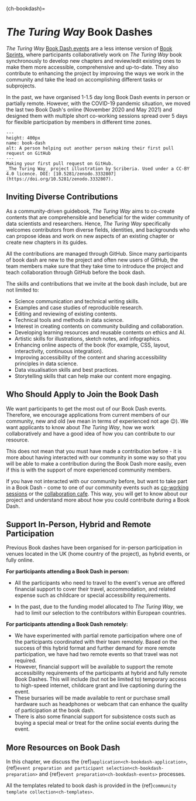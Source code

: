 (ch-bookdash)=
# _The Turing Way_ Book Dashes

_The Turing Way_ [Book Dash events](https://the-turing-way.netlify.app/community-handbook/bookdash.html) are a less intense version of [Book Sprints](https://en.wikipedia.org/wiki/Book_sprint), where participants collaboratively work on _The Turing Way_ book synchronously to develop new chapters and review/edit existing ones to make them more accessible, comprehensive and up-to-date.
They also contribute to enhancing the project by improving the ways we work in the community and take the lead on accomplishing different tasks or subprojects.

In the past, we have organised 1-1.5 day long Book Dash events in person or partially remote.
However, with the COVID-19 pandemic situation, we moved the last two Book Dash's online (November 2020 and May 2021) and designed them with multiple short co-working sessions spread over 5 days for flexible participation by members in different time zones.

```{figure} ../figures/first-pull-request.png
---
height: 400px
name: book-dash
alt: A person helping out another person making their first pull request on GitHub
---
Making your first pull request on GitHub.
_The Turing Way_ project illustration by Scriberia. Used under a CC-BY 4.0 licence. DOI: [10.5281/zenodo.3332807](https://doi.org/10.5281/zenodo.3332807).
```
## Inviting Diverse Contributions

As a community-driven guidebook, _The Turing Way_ aims to co-create contents that are comprehensible and beneficial for the wider community of data scientists and researchers.
Hence, _The Turing Way_ specifically welcomes contributors from diverse fields, identities, and backgrounds who can propose ideas and work on new aspects of an existing chapter or create new chapters in its guides.

All the contributions are managed through GitHub.
Since many participants of book dash are new to the project and often new users of GitHub, the team members make sure that they take time to introduce the project and teach collaboration through GitHub before the book dash.

The skills and contributions that we invite at the book dash include, but are not limited to:

- Science communication and technical writing skills.
- Examples and case studies of reproducible research.
- Editing and reviewing of existing contents.
- Technical tools and methods in data science.
- Interest in creating contents on community building and collaboration.
- Developing learning resources and reusable contents on ethics and AI.
- Artistic skills for illustrations, sketch notes, and infographics.
- Enhancing online aspects of the book (for example, CSS, layout, interactivity, continuous integration).
- Improving accessibility of the content and sharing accessibility principles in data science.
- Data visualisation skills and best practices.
- Storytelling skills that can help make our content more engaging.

## Who Should Apply to Join the Book Dash

We want participants to get the most out of our Book Dash events. Therefore, we encourage applications from current members of our community, new and old (we mean in terms of experienced not age 😉). 
We want applicants to know about *The Turing Way*, how we work collaboratively and have a good idea of how you can contribute to our resource. 

This does not mean that you must have made a contribution before - it is more about having interacted with our community in some way so that you will be able to make a contribution during the Book Dash more easily, even if this is with the support of more experienced community members. 

If you have not interacted with our community before, but want to take part in a Book Dash - come to one of our community events such as [co-working sessions](https://the-turing-way.netlify.app/community-handbook/coworking/coworking-weekly.html) or the [collaboration cafe](https://the-turing-way.netlify.app/community-handbook/coworking/coworking-collabcafe.html#ch-coworking-collabcafe). 
This way, you will get to know about our project and understand more about how you could contribute during a Book Dash. 

## Support In-Person, Hybrid and Remote Participation

Previous Book dashes have been organised for in-person participation in venues located in the UK (home country of the project), as hybrid events, or fully online.

**For participants attending a Book Dash in person:** 
* All the participants who need to travel to the event's venue are offered financial support to cover their travel, accommodation, and related expense such as childcare or special accessibility requirements.

* In the past, due to the funding model allocated to _The Turing Way_, we had to limit our selection to the contributors within European countries.

**For participants attending a Book Dash remotely:** 
* We have experimented with partial remote participation where one of the participants coordinated with their team remotely.
Based on the success of this hybrid format and further demand for more remote participation, we have had two remote events so that travel was not required.
* However, financial support will be available to support the remote accessibility requirements of the participants at hybrid and fully remote Book Dashes.
This will include (but not be limited to) temporary access to high-speed internet, childcare grant and live captioning during the event.
* These bursaries will be made available to rent or purchase small hardware such as headphones or webcam that can enhance the quality of participation at the book dash.
* There is also some financial support for subsistence costs such as buying a special meal or treat for the online social events during the event. 

## More Resources on Book Dash

In this chapter, we discuss the {ref}`application<ch-bookdash-application>`, {ref}`event preparation and participant selection<ch-bookdash-preparation>` and {ref}`event preparation<ch-bookdash-events>` processes.

All the templates related to book dash is provided in the {ref}`community template collection<ch-templates>`.
